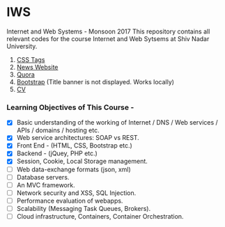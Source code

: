# IWS
Internet and Web Systems - Monsoon 2017
This repository contains all relevant codes for the course Internet and Web Sytsems at Shiv Nadar University. 

1. [CSS Tags](https://radhikaraghu.github.io/IWS/CSS_Stuff.html)
2. [News Website](https://radhikaraghu.github.io/IWS/newsWeb/news.html)
3. [Quora](https://radhikaraghu.github.io/IWS/main.html)
4. [Bootstrap](https://radhikaraghu.github.io/IWS/Provision%20Website/index.html) (Title banner is not displayed. Works locally) 
5. [CV](https://radhikaraghu.github.io/IWS/cv.html)


### Learning Objectives of This Course - 

- [x] Basic understanding of the working of Internet / DNS / Web services / APIs / domains / hosting etc.
- [x] Web service architectures: SOAP vs REST.
- [x] Front End - (HTML, CSS, Bootstrap etc.) 
- [x] Backend - (jQuey, PHP etc.)
- [x] Session, Cookie, Local Storage management.
- [ ] Web data-exchange formats (json, xml)
- [ ] Database servers.
- [ ] An MVC framework.
- [ ] Network security and XSS, SQL Injection.
- [ ] Performance evaluation of webapps.
- [ ] Scalability (Messaging Task Queues, Brokers).
- [ ] Cloud infrastructure, Containers, Container Orchestration.
